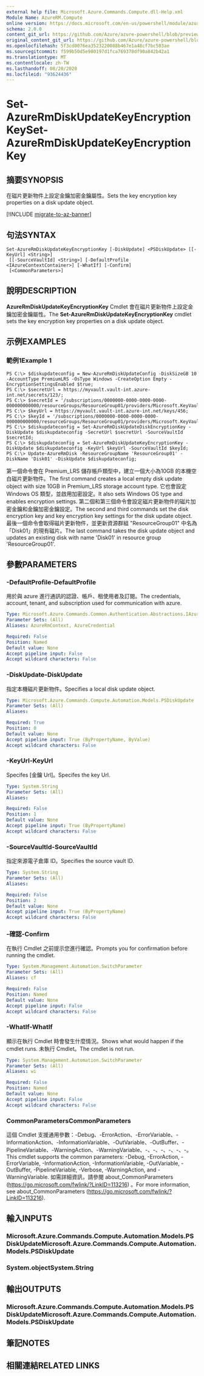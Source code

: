 ```yaml
---
external help file: Microsoft.Azure.Commands.Compute.dll-Help.xml
Module Name: AzureRM.Compute
online version: https://docs.microsoft.com/en-us/powershell/module/azurerm.compute/set-azurermdiskupdatekeyencryptionkey
schema: 2.0.0
content_git_url: https://github.com/Azure/azure-powershell/blob/preview/src/ResourceManager/Compute/Commands.Compute/help/Set-AzureRmDiskUpdateKeyEncryptionKey.md
original_content_git_url: https://github.com/Azure/azure-powershell/blob/preview/src/ResourceManager/Compute/Commands.Compute/help/Set-AzureRmDiskUpdateKeyEncryptionKey.md
ms.openlocfilehash: 5f3cd0076ea3523220088b467e1a48cf7bc503ae
ms.sourcegitcommit: f599b50d5e980197d1fca769378df90a842b42a1
ms.translationtype: MT
ms.contentlocale: zh-TW
ms.lasthandoff: 08/20/2020
ms.locfileid: "93624436"
---
```

# <span data-ttu-id="cacbd-101">Set-AzureRmDiskUpdateKeyEncryptionKey</span><span class="sxs-lookup"><span data-stu-id="cacbd-101">Set-AzureRmDiskUpdateKeyEncryptionKey</span></span>

## <span data-ttu-id="cacbd-102">摘要</span><span class="sxs-lookup"><span data-stu-id="cacbd-102">SYNOPSIS</span></span>
<span data-ttu-id="cacbd-103">在磁片更新物件上設定金鑰加密金鑰屬性。</span><span class="sxs-lookup"><span data-stu-id="cacbd-103">Sets the key encryption key properties on a disk update object.</span></span>

[!INCLUDE [migrate-to-az-banner](../../includes/migrate-to-az-banner.md)]

## <span data-ttu-id="cacbd-104">句法</span><span class="sxs-lookup"><span data-stu-id="cacbd-104">SYNTAX</span></span>

```
Set-AzureRmDiskUpdateKeyEncryptionKey [-DiskUpdate] <PSDiskUpdate> [[-KeyUrl] <String>]
 [[-SourceVaultId] <String>] [-DefaultProfile <IAzureContextContainer>] [-WhatIf] [-Confirm]
 [<CommonParameters>]
```

## <span data-ttu-id="cacbd-105">說明</span><span class="sxs-lookup"><span data-stu-id="cacbd-105">DESCRIPTION</span></span>
<span data-ttu-id="cacbd-106">**AzureRmDiskUpdateKeyEncryptionKey** Cmdlet 會在磁片更新物件上設定金鑰加密金鑰屬性。</span><span class="sxs-lookup"><span data-stu-id="cacbd-106">The **Set-AzureRmDiskUpdateKeyEncryptionKey** cmdlet sets the key encryption key properties on a disk update object.</span></span>

## <span data-ttu-id="cacbd-107">示例</span><span class="sxs-lookup"><span data-stu-id="cacbd-107">EXAMPLES</span></span>

### <span data-ttu-id="cacbd-108">範例1</span><span class="sxs-lookup"><span data-stu-id="cacbd-108">Example 1</span></span>
```
PS C:\> $diskupdateconfig = New-AzureRmDiskUpdateConfig -DiskSizeGB 10 -AccountType PremiumLRS -OsType Windows -CreateOption Empty -EncryptionSettingsEnabled $true;
PS C:\> $secretUrl = https://myvault.vault-int.azure-int.net/secrets/123/;
PS C:\> $secretId = '/subscriptions/0000000-0000-0000-0000-000000000000/resourceGroups/ResourceGroup01/providers/Microsoft.KeyVault/vaults/TestVault123';
PS C:\> $keyUrl = https://myvault.vault-int.azure-int.net/keys/456;
PS C:\> $keyId = '/subscriptions/0000000-0000-0000-0000-000000000000/resourceGroups/ResourceGroup01/providers/Microsoft.KeyVault/vaults/TestVault456';
PS C:\> $diskupdateconfig = Set-AzureRmDiskUpdateDiskEncryptionKey -DiskUpdate $diskupdateconfig -SecretUrl $secretUrl -SourceVaultId $secretId;
PS C:\> $diskupdateconfig = Set-AzureRmDiskUpdateKeyEncryptionKey -DiskUpdate $diskupdateconfig -KeyUrl $keyUrl -SourceVaultId $keyId;
PS C:\> Update-AzureRmDisk -ResourceGroupName 'ResourceGroup01' -DiskName 'Disk01' -DiskUpdate $diskupdateconfig;
```

<span data-ttu-id="cacbd-109">第一個命令會在 Premium_LRS 儲存帳戶類型中，建立一個大小為10GB 的本機空白磁片更新物件。</span><span class="sxs-lookup"><span data-stu-id="cacbd-109">The first command creates a local empty disk update object with size 10GB in Premium_LRS storage account type.</span></span>  <span data-ttu-id="cacbd-110">它也會設定 Windows OS 類型，並啟用加密設定。</span><span class="sxs-lookup"><span data-stu-id="cacbd-110">It also sets Windows OS type and enables encryption settings.</span></span>
<span data-ttu-id="cacbd-111">第二個和第三個命令會設定磁片更新物件的磁片加密金鑰和金鑰加密金鑰設定。</span><span class="sxs-lookup"><span data-stu-id="cacbd-111">The second and third commands set the disk encryption key and key encryption key settings for the disk update object.</span></span>
<span data-ttu-id="cacbd-112">最後一個命令會取得磁片更新物件，並更新資源群組 "ResourceGroup01" 中名為「Disk01」的現有磁片。</span><span class="sxs-lookup"><span data-stu-id="cacbd-112">The last command takes the disk update object and updates an existing disk with name 'Disk01' in resource group 'ResourceGroup01'.</span></span>

## <span data-ttu-id="cacbd-113">參數</span><span class="sxs-lookup"><span data-stu-id="cacbd-113">PARAMETERS</span></span>

### <span data-ttu-id="cacbd-114">-DefaultProfile</span><span class="sxs-lookup"><span data-stu-id="cacbd-114">-DefaultProfile</span></span>
<span data-ttu-id="cacbd-115">用於與 azure 進行通訊的認證、帳戶、租使用者及訂閱。</span><span class="sxs-lookup"><span data-stu-id="cacbd-115">The credentials, account, tenant, and subscription used for communication with azure.</span></span>

```yaml
Type: Microsoft.Azure.Commands.Common.Authentication.Abstractions.IAzureContextContainer
Parameter Sets: (All)
Aliases: AzureRmContext, AzureCredential

Required: False
Position: Named
Default value: None
Accept pipeline input: False
Accept wildcard characters: False
```

### <span data-ttu-id="cacbd-116">-DiskUpdate</span><span class="sxs-lookup"><span data-stu-id="cacbd-116">-DiskUpdate</span></span>
<span data-ttu-id="cacbd-117">指定本機磁片更新物件。</span><span class="sxs-lookup"><span data-stu-id="cacbd-117">Specifies a local disk update object.</span></span>

```yaml
Type: Microsoft.Azure.Commands.Compute.Automation.Models.PSDiskUpdate
Parameter Sets: (All)
Aliases:

Required: True
Position: 0
Default value: None
Accept pipeline input: True (ByPropertyName, ByValue)
Accept wildcard characters: False
```

### <span data-ttu-id="cacbd-118">-KeyUrl</span><span class="sxs-lookup"><span data-stu-id="cacbd-118">-KeyUrl</span></span>
<span data-ttu-id="cacbd-119">Specifes [金鑰 Url]。</span><span class="sxs-lookup"><span data-stu-id="cacbd-119">Specifes the key Url.</span></span>

```yaml
Type: System.String
Parameter Sets: (All)
Aliases:

Required: False
Position: 1
Default value: None
Accept pipeline input: True (ByPropertyName)
Accept wildcard characters: False
```

### <span data-ttu-id="cacbd-120">-SourceVaultId</span><span class="sxs-lookup"><span data-stu-id="cacbd-120">-SourceVaultId</span></span>
<span data-ttu-id="cacbd-121">指定來源電子倉庫 ID。</span><span class="sxs-lookup"><span data-stu-id="cacbd-121">Specifies the source vault ID.</span></span>

```yaml
Type: System.String
Parameter Sets: (All)
Aliases:

Required: False
Position: 2
Default value: None
Accept pipeline input: True (ByPropertyName)
Accept wildcard characters: False
```

### <span data-ttu-id="cacbd-122">-確認</span><span class="sxs-lookup"><span data-stu-id="cacbd-122">-Confirm</span></span>
<span data-ttu-id="cacbd-123">在執行 Cmdlet 之前提示您進行確認。</span><span class="sxs-lookup"><span data-stu-id="cacbd-123">Prompts you for confirmation before running the cmdlet.</span></span>

```yaml
Type: System.Management.Automation.SwitchParameter
Parameter Sets: (All)
Aliases: cf

Required: False
Position: Named
Default value: None
Accept pipeline input: False
Accept wildcard characters: False
```

### <span data-ttu-id="cacbd-124">-WhatIf</span><span class="sxs-lookup"><span data-stu-id="cacbd-124">-WhatIf</span></span>
<span data-ttu-id="cacbd-125">顯示在執行 Cmdlet 時會發生什麼情況。</span><span class="sxs-lookup"><span data-stu-id="cacbd-125">Shows what would happen if the cmdlet runs.</span></span> <span data-ttu-id="cacbd-126">未執行 Cmdlet。</span><span class="sxs-lookup"><span data-stu-id="cacbd-126">The cmdlet is not run.</span></span>

```yaml
Type: System.Management.Automation.SwitchParameter
Parameter Sets: (All)
Aliases: wi

Required: False
Position: Named
Default value: None
Accept pipeline input: False
Accept wildcard characters: False
```

### <span data-ttu-id="cacbd-127">CommonParameters</span><span class="sxs-lookup"><span data-stu-id="cacbd-127">CommonParameters</span></span>
<span data-ttu-id="cacbd-128">這個 Cmdlet 支援通用參數：-Debug、-ErrorAction、-ErrorVariable、-InformationAction、-InformationVariable、-OutVariable、-OutBuffer、-PipelineVariable、-WarningAction、-WarningVariable、-、-、-、-、-、-。</span><span class="sxs-lookup"><span data-stu-id="cacbd-128">This cmdlet supports the common parameters: -Debug, -ErrorAction, -ErrorVariable, -InformationAction, -InformationVariable, -OutVariable, -OutBuffer, -PipelineVariable, -Verbose, -WarningAction, and -WarningVariable.</span></span> <span data-ttu-id="cacbd-129">如需詳細資訊，請參閱 about_CommonParameters (https://go.microsoft.com/fwlink/?LinkID=113216) 。</span><span class="sxs-lookup"><span data-stu-id="cacbd-129">For more information, see about_CommonParameters (https://go.microsoft.com/fwlink/?LinkID=113216).</span></span>

## <span data-ttu-id="cacbd-130">輸入</span><span class="sxs-lookup"><span data-stu-id="cacbd-130">INPUTS</span></span>

### <span data-ttu-id="cacbd-131">Microsoft.Azure.Commands.Compute.Automation.Models.PSDiskUpdate</span><span class="sxs-lookup"><span data-stu-id="cacbd-131">Microsoft.Azure.Commands.Compute.Automation.Models.PSDiskUpdate</span></span>

### <span data-ttu-id="cacbd-132">System.object</span><span class="sxs-lookup"><span data-stu-id="cacbd-132">System.String</span></span>

## <span data-ttu-id="cacbd-133">輸出</span><span class="sxs-lookup"><span data-stu-id="cacbd-133">OUTPUTS</span></span>

### <span data-ttu-id="cacbd-134">Microsoft.Azure.Commands.Compute.Automation.Models.PSDiskUpdate</span><span class="sxs-lookup"><span data-stu-id="cacbd-134">Microsoft.Azure.Commands.Compute.Automation.Models.PSDiskUpdate</span></span>

## <span data-ttu-id="cacbd-135">筆記</span><span class="sxs-lookup"><span data-stu-id="cacbd-135">NOTES</span></span>

## <span data-ttu-id="cacbd-136">相關連結</span><span class="sxs-lookup"><span data-stu-id="cacbd-136">RELATED LINKS</span></span>
